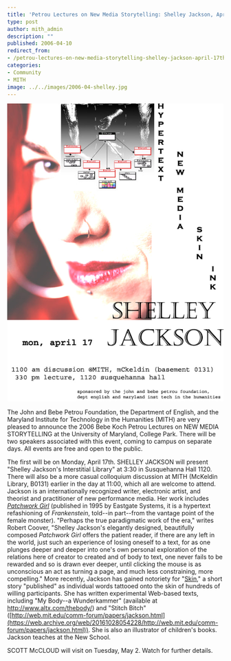 ```yaml
---
title: 'Petrou Lectures on New Media Storytelling: Shelley Jackson, April 17th'
type: post
author: mith_admin
description: ""
published: 2006-04-10
redirect_from: 
- /petrou-lectures-on-new-media-storytelling-shelley-jackson-april-17th/
categories:
- Community
- MITH
image: ../../images/2006-04-shelley.jpg
---
```

![Shelley Jackson, April 17th](../../images/2006-04-shelley.jpg)

The John and Bebe Petrou Foundation, the Department of English, and the Maryland Institute for Technology in the Humanities (MITH) are very pleased to announce the 2006 Bebe Koch Petrou Lectures on NEW MEDIA STORYTELLING at the University of Maryland, College Park. There will be two speakers associated with this event, coming to campus on separate days. All events are free and open to the public.

The first will be on Monday, April 17th. SHELLEY JACKSON will present "Shelley Jackson's Interstitial Library" at 3:30 in Susquehanna Hall 1120. There will also be a more casual colloquium discussion at MITH (McKeldin Library, B0131) earlier in the day at 11:00, which all are welcome to attend. Jackson is an internationally recognized writer, electronic artist, and theorist and practitioner of new performance media. Her work includes _[Patchwork Girl](http://www.eastgate.com/catalog/PatchworkGirl.html)_ (published in 1995 by Eastgate Systems, it is a hypertext refashioning of _Frankenstein_, told--in part--from the vantage point of the female monster). "Perhaps the true paradigmatic work of the era," writes Robert Coover, "Shelley Jackson's elegantly designed, beautifully composed _Patchwork Girl_ offers the patient reader, if there are any left in the world, just such an experience of losing oneself to a text, for as one plunges deeper and deeper into one's own personal exploration of the relations here of creator to created and of body to text, one never fails to be rewarded and so is drawn ever deeper, until clicking the mouse is as unconscious an act as turning a page, and much less constraining, more compelling." More recently, Jackson has gained notoriety for "[Skin](http://ineradicablestain.com/skin.html)," a short story "published" as individual words tattooed onto the skin of hundreds of willing participants. She has written experimental Web-based texts, including "My Body--a Wunderkammer" (available at <http://www.altx.com/thebody/>) and "Stitch Bitch" ([http://web.mit.edu/comm-forum/papers/jackson.html](https://web.archive.org/web/20161028054228/http://web.mit.edu/comm-forum/papers/jackson.html)). She is also an illustrator of children's books. Jackson teaches at the New School.

SCOTT McCLOUD will visit on Tuesday, May 2. Watch for further details.
